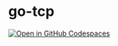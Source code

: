 # go-tcp

[![Open in GitHub Codespaces](https://github.com/codespaces/badge.svg)](https://codespaces.new/Tashima42/go-tcp)
